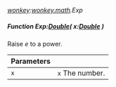 _[wonkey](../../modules/wonkey/wonkey-module.md):[wonkey.math](../../modules/wonkey/wonkey-math.md).Exp_
##### Function Exp:[Double](../../modules/wonkey/wonkey-types-double.md)( x:[Double](../../modules/wonkey/wonkey-types-double.md) )
Raise _e_ to a power.

| Parameters |    |
|:-----------|:---|
| ``x`` | `x` The number. |
